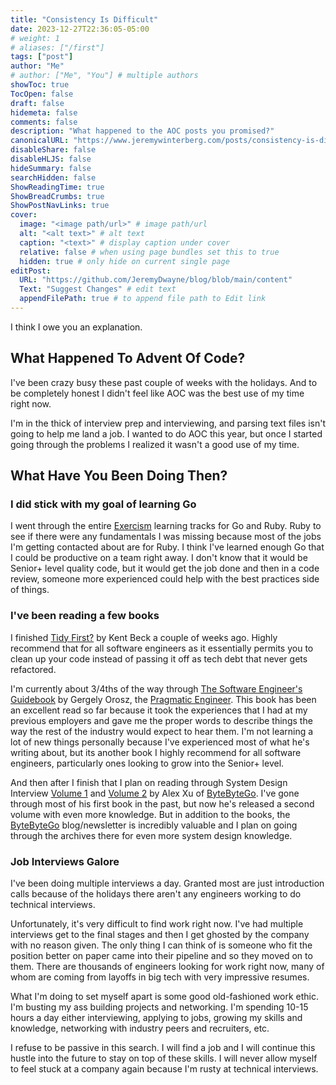 ```yaml
---
title: "Consistency Is Difficult"
date: 2023-12-27T22:36:05-05:00
# weight: 1
# aliases: ["/first"]
tags: ["post"]
author: "Me"
# author: ["Me", "You"] # multiple authors
showToc: true
TocOpen: false
draft: false
hidemeta: false
comments: false
description: "What happened to the AOC posts you promised?"
canonicalURL: "https://www.jeremywinterberg.com/posts/consistency-is-difficult/"
disableShare: false
disableHLJS: false
hideSummary: false
searchHidden: false
ShowReadingTime: true
ShowBreadCrumbs: true
ShowPostNavLinks: true
cover:
  image: "<image path/url>" # image path/url
  alt: "<alt text>" # alt text
  caption: "<text>" # display caption under cover
  relative: false # when using page bundles set this to true
  hidden: true # only hide on current single page
editPost:
  URL: "https://github.com/JeremyDwayne/blog/blob/main/content"
  Text: "Suggest Changes" # edit text
  appendFilePath: true # to append file path to Edit link
---
```


I think I owe you an explanation.

## What Happened To Advent Of Code?

I've been crazy busy these past couple of weeks with the holidays. And to be
completely honest I didn't feel like AOC was the best use of my time right now.

I'm in the thick of interview prep and interviewing, and parsing text files
isn't going to help me land a job. I wanted to do AOC this year, but once I
started going through the problems I realized it wasn't a good use of my time.

## What Have You Been Doing Then?

### I did stick with my goal of learning Go

I went through the entire [Exercism](https://exercism.org) learning tracks for
Go and Ruby. Ruby to see if there were any fundamentals I was missing because
most of the jobs I'm getting contacted about are for Ruby. I think I've learned
enough Go that I could be productive on a team right away. I don't know that it
would be Senior+ level quality code, but it would get the job done and then in a
code review, someone more experienced could help with the best practices side of
things.

### I've been reading a few books

I finished [Tidy First?](https://amzn.to/41C5oO6) by Kent Beck a couple of weeks
ago. Highly recommend that for all software engineers as it essentially permits
you to clean up your code instead of passing it off as tech debt that never gets
refactored.

I'm currently about 3/4ths of the way through
[The Software Engineer's Guidebook](https://amzn.to/3RFF3Kr) by Gergely Orosz,
the [Pragmatic Engineer](https://www.pragmaticengineer.com). This book has been
an excellent read so far because it took the experiences that I had at my
previous employers and gave me the proper words to describe things the way the
rest of the industry would expect to hear them. I'm not learning a lot of new
things personally because I've experienced most of what he's writing about, but
its another book I highly recommend for all software engineers, particularly
ones looking to grow into the Senior+ level.

And then after I finish that I plan on reading through System Design Interview
[Volume 1](https://amzn.to/3GZPIuL) and [Volume 2](https://amzn.to/3RH8zj4) by
Alex Xu of [ByteByteGo](https://bytebytego.com). I've gone through most of his
first book in the past, but now he's released a second volume with even more
knowledge. But in addition to the books, the
[ByteByteGo](https://blog.bytebytego.com) blog/newsletter is incredibly valuable
and I plan on going through the archives there for even more system design
knowledge.

### Job Interviews Galore

I've been doing multiple interviews a day. Granted most are just introduction
calls because of the holidays there aren't any engineers working to do technical
interviews.

Unfortunately, it's very difficult to find work right now. I've had multiple
interviews get to the final stages and then I get ghosted by the company with no
reason given. The only thing I can think of is someone who fit the position
better on paper came into their pipeline and so they moved on to them. There are
thousands of engineers looking for work right now, many of whom are coming from
layoffs in big tech with very impressive resumes.

What I'm doing to set myself apart is some good old-fashioned work ethic. I'm
busting my ass building projects and networking. I'm spending 10-15 hours a day
either interviewing, applying to jobs, growing my skills and knowledge,
networking with industry peers and recruiters, etc.

I refuse to be passive in this search. I will find a job and I will continue
this hustle into the future to stay on top of these skills. I will never allow
myself to feel stuck at a company again because I'm rusty at technical
interviews.
